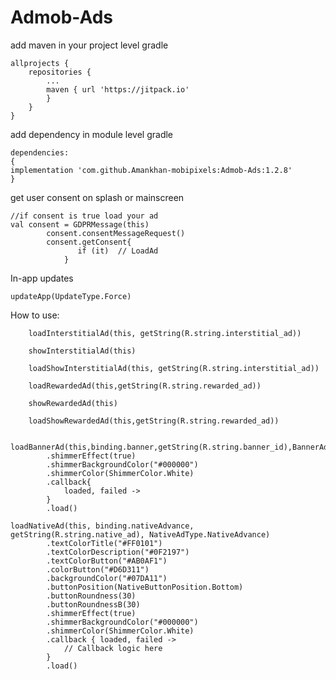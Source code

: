 # Admob-Ads
add maven in your project level gradle
````
allprojects {
	repositories {
		...
		maven { url 'https://jitpack.io' 
		}
	}
}
````
add dependency in module level gradle
````
dependencies:
{
implementation 'com.github.Amankhan-mobipixels:Admob-Ads:1.2.8'
}
````
get user consent on splash or mainscreen
````
//if consent is true load your ad
val consent = GDPRMessage(this)
        consent.consentMessageRequest()
        consent.getConsent{
               if (it)  // LoadAd
            }
````
In-app updates
````
updateApp(UpdateType.Force)
````
How to use:

        loadInterstitialAd(this, getString(R.string.interstitial_ad))

        showInterstitialAd(this)

        loadShowInterstitialAd(this, getString(R.string.interstitial_ad))

        loadRewardedAd(this,getString(R.string.rewarded_ad))
       
        showRewardedAd(this)
	
        loadShowRewardedAd(this,getString(R.string.rewarded_ad))

        loadBannerAd(this,binding.banner,getString(R.string.banner_id),BannerAdType.Banner)
            .shimmerEffect(true)
            .shimmerBackgroundColor("#000000")
            .shimmerColor(ShimmerColor.White)
            .callback{
                loaded, failed ->  
            }
            .load()
	    
	loadNativeAd(this, binding.nativeAdvance, getString(R.string.native_ad), NativeAdType.NativeAdvance)
            .textColorTitle("#FF0101")
            .textColorDescription("#0F2197")
            .textColorButton("#AB0AF1")
            .colorButton("#D6D311")
            .backgroundColor("#07DA11")
            .buttonPosition(NativeButtonPosition.Bottom)
            .buttonRoundness(30)
            .buttonRoundnessB(30)
            .shimmerEffect(true)
            .shimmerBackgroundColor("#000000")
            .shimmerColor(ShimmerColor.White)
            .callback { loaded, failed ->
                // Callback logic here
            }
            .load()
   
	
